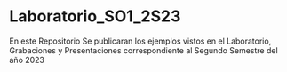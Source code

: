 # Laboratorio_SO1_2S23
En este Repositorio Se publicaran los ejemplos vistos en el Laboratorio, Grabaciones y Presentaciones correspondiente al Segundo Semestre del año 2023
